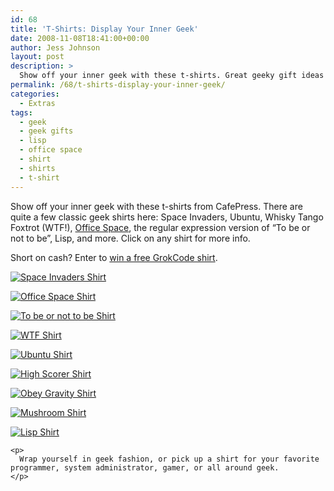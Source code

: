 ```yaml
---
id: 68
title: 'T-Shirts: Display Your Inner Geek'
date: 2008-11-08T18:41:00+00:00
author: Jess Johnson
layout: post
description: >
  Show off your inner geek with these t-shirts. Great geeky gift ideas for programmers, gamers, systems administrators, and all around geeks.
permalink: /68/t-shirts-display-your-inner-geek/
categories:
  - Extras
tags:
  - geek
  - geek gifts
  - lisp
  - office space
  - shirt
  - shirts
  - t-shirt
---
```

Show off your inner geek with these t-shirts from CafePress. There are quite a few classic geek shirts here: Space Invaders, Ubuntu, Whisky Tango Foxtrot (WTF!), [Office Space](http://www.amazon.com/gp/product/B000AP04L0?ie=UTF8&tag=grok-20&linkCode=as2&camp=1789&creative=390957&creativeASIN=B000AP04L0 "Office Space"), the regular expression version of &#8220;To be or not to be&#8221;, Lisp, and more. Click on any shirt for more info.<!--more-->

Short on cash? Enter to [win a free GrokCode shirt](http://grokcode.com/110/grokcode-t-shirt-giveaway/ "GrokCode Shirt Contest").

<div>
  <a title="Buy Space Invaders Retro T-Shirt" href="http://www.cafepress.com/+space_invaders_retro_vintage_tshirt,119303533"><img src="{{ site.baseimgurl }}2008/09/119303533v9_350x350_front_color-militarygreen.jpg" alt="Space Invaders Shirt" /></a></p> 
  
  <p>
    <a title="Buy Office Space T-Shirt" href="http://www.cafepress.com/+feels_good_to_be_a_gangster_ringer_t,153818305"><img src="{{ site.baseimgurl }}2008/09/153818305v2_350x350_front_color-blackwhite.jpg" alt="Office Space Shirt" /></a>
  </p>
  
  <p>
    <a title="Buy To be or not to be T-Shirt" href="http://www.cafepress.com/+to_be_or_not_to_be_dark_tshirt,118530476#"><img src="{{ site.baseimgurl }}2008/09/2bornot2b.jpg" alt="To be or not to be Shirt" /></a>
  </p>
  
  <p>
    <a title="Buy WTF T-Shirt" href="http://www.cafepress.com/+whiskey_tango_foxtrot_black_tshirt,69812847"><img src="{{ site.baseimgurl }}2008/09/69812847v4_350x350_front_color-black.jpg" alt="WTF Shirt" /></a>
  </p>
  
  <p>
    <a title="Buy Ubuntu T-Shirt" href="http://www.cafepress.com/+tshirt,439920507"><img src="{{ site.baseimgurl }}2008/09/ubuntu1.jpg" alt="Ubuntu Shirt" /></a>
  </p>
  
  <p>
    <a title="Buy High Scorer T-Shirt" href="http://www.cafepress.com/+high_scorer_ringer_t,173608344?"><img src="{{ site.baseimgurl }}2008/09/high-scorer.jpg" alt="High Scorer Shirt" /></a>
  </p>
  
  <p>
    <a title="Buy Obey Gravity T-Shirt" href="http://www.cafepress.com/+obey_gravity_light_tshirt,298910359"><img src="{{ site.baseimgurl }}2008/09/obey-gravity.jpg" alt="Obey Gravity Shirt" /></a>
  </p>
  
  <p>
    <a title="Buy Mushroom T-Shirt" href="http://www.cafepress.com/+super_mushroom_long_sleeve_dark_tshirt,94934742"><img src="{{ site.baseimgurl }}2008/09/mushroom.jpg" alt="Mushroom Shirt" /></a>
  </p>
  
  <p>
    <a title="Buy Lisp T-Shirt" href="http://www.cafepress.com/+dark_tshirt,133216083"><img src="{{ site.baseimgurl }}2008/09/lisp.jpg" alt="Lisp Shirt" /></a> </div> 
    
    <p>
      Wrap yourself in geek fashion, or pick up a shirt for your favorite programmer, system administrator, gamer, or all around geek.
    </p>
